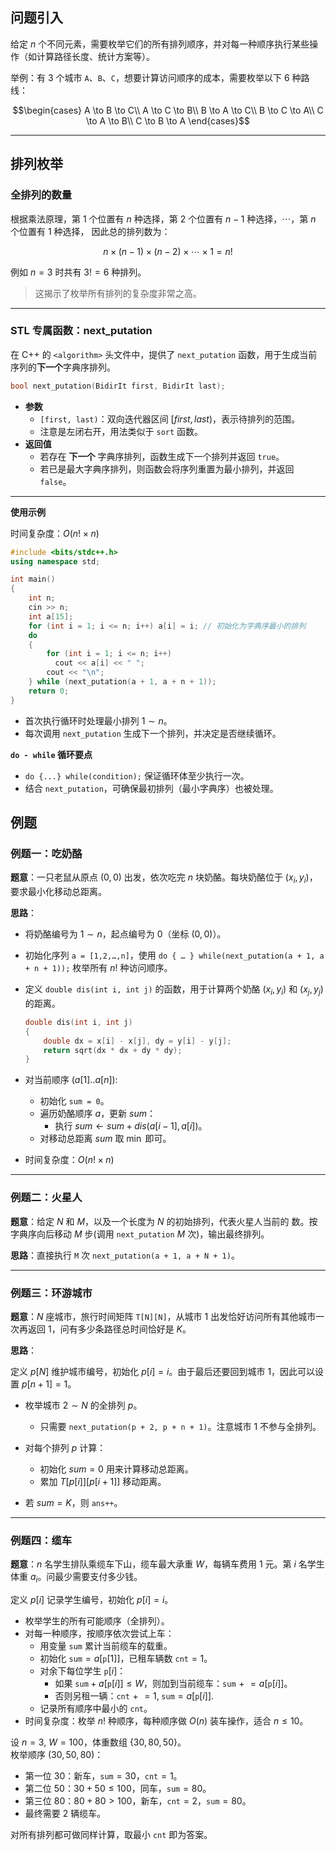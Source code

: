 


## 问题引入

给定 $n$ 个不同元素，需要枚举它们的所有排列顺序，并对每一种顺序执行某些操作（如计算路径长度、统计方案等）。

举例：有 $3$ 个城市 `A`、`B`、`C`，想要计算访问顺序的成本，需要枚举以下 $6$ 种路线：

$$\begin{cases}
A \to B \to C\\
A \to C \to B\\
B \to A \to C\\
B \to C \to A\\
C \to A \to B\\
C \to B \to A
\end{cases}$$


___

## 排列枚举

### 全排列的数量

根据乘法原理，第 $1$ 个位置有 $n$ 种选择，第 $2$ 个位置有 $n-1$ 种选择，$\cdots$，第 $n$ 个位置有 $1$ 种选择，
因此总的排列数为：

$$
n\times (n-1)\times (n-2)\times \cdots \times 1 = n!
$$


例如 $n=3$ 时共有 $3! = 6$ 种排列。

> 这揭示了枚举所有排列的复杂度非常之高。


___

### STL 专属函数：next_putation

在 C++ 的 `<algorithm>` 头文件中，提供了 `next_putation` 函数，用于生成当前序列的**下一个**字典序排列。

```cpp
bool next_putation(BidirIt first, BidirIt last);
```

- **参数**  
    - `[first, last)`：双向迭代器区间 $[first, last)$，表示待排列的范围。
    - 注意是左闭右开，用法类似于 `sort` 函数。
- **返回值**  
    - 若存在 **下一个** 字典序排列，函数生成下一个排列并返回 `true`。  
    - 若已是最大字典序排列，则函数会将序列重置为最小排列，并返回 `false`。


___

**使用示例**


时间复杂度：$O(n!\times n)$

```cpp
#include <bits/stdc++.h>
using namespace std;

int main()
{
    int n;
    cin >> n;
    int a[15];
    for (int i = 1; i <= n; i++) a[i] = i; // 初始化为字典序最小的排列
    do 
    {
        for (int i = 1; i <= n; i++)
          cout << a[i] << " ";
        cout << "\n";
    } while (next_putation(a + 1, a + n + 1));
    return 0;
}
```

- 首次执行循环时处理最小排列 $1\sim n$。  
- 每次调用 `next_putation` 生成下一个排列，并决定是否继续循环。  

**`do - while` 循环要点**

- `do {...} while(condition);` 保证循环体至少执行一次。  
- 结合 `next_putation`，可确保最初排列（最小字典序）也被处理。



## 例题

### 例题一：吃奶酪

**题意**：一只老鼠从原点 $(0,0)$ 出发，依次吃完 $n$ 块奶酪。每块奶酪位于 $(x_i, y_i)$，要求最小化移动总距离。

**思路**：

- 将奶酪编号为 $1\sim n$，起点编号为 $0$（坐标 $(0,0)$）。
- 初始化序列 `a = [1,2,…,n]`，使用 `do { … } while(next_putation(a + 1, a + n + 1));` 枚举所有 $n!$ 种访问顺序。
- 定义 `double dis(int i, int j)` 的函数，用于计算两个奶酪 $(x_i,y_i)$ 和 $(x_j,y_j)$ 的距离。
  
  ```cpp
  double dis(int i, int j) 
  {
      double dx = x[i] - x[j], dy = y[i] - y[j];
      return sqrt(dx * dx + dy * dy);
  }
  ```

- 对当前顺序 ($a[1]..a[n]$):
    - 初始化 `sum = 0`。
    - 遍历奶酪顺序 $a$，更新 $sum$：
        - 执行 $sum\leftarrow sum+dis(a[i-1],a[i])$。
    - 对移动总距离 $sum$ 取 $\min$ 即可。
- 时间复杂度：$O(n!\times n)$


___


### 例题二：火星人

**题意**：给定 $N$ 和 $M$，以及一个长度为 $N$ 的初始排列，代表火星人当前的 数。按字典序向后移动 $M$ 步(调用 `next_putation` $M$ 次)，输出最终排列。

**思路**：直接执行 `M` 次 `next_putation(a + 1, a + N + 1)`。



---


### 例题三：环游城市

**题意**：$N$ 座城市，旅行时间矩阵 `T[N][N]`，从城市 $1$ 出发恰好访问所有其他城市一次再返回 $1$，问有多少条路径总时间恰好是 $K$。

**思路**：

定义 $p[N]$ 维护城市编号，初始化 $p[i]=i$。由于最后还要回到城市 $1$，因此可以设置 $p[n + 1]=1$。

- 枚举城市 $2\sim N$ 的全排列 $p$。
    - 只需要 `next_putation(p + 2, p + n + 1)`。注意城市 $1$ 不参与全排列。
- 对每个排列 $p$ 计算：
  - 初始化 $sum=0$ 用来计算移动总距离。
  - 累加 $T[p[i]][p[i +1]]$ 移动距离。

- 若 $sum = K$，则 `ans++`。

___


### 例题四：缆车

**题意**：$n$ 名学生排队乘缆车下山，缆车最大承重 $W$，每辆车费用 $1$ 元。第 $i$ 名学生体重 $a_i$。问最少需要支付多少钱。


定义 $p[i]$ 记录学生编号，初始化 $p[i] = i$。

- 枚举学生的所有可能顺序（全排列）。  
- 对每一种顺序，按顺序依次尝试上车：  
    - 用变量 $\texttt{sum}$ 累计当前缆车的载重。  
    - 初始化 $\texttt{sum} = a[\texttt{p}[1]]$，已租车辆数 $\texttt{cnt}=1$。  
    - 对余下每位学生 $\texttt{p}[i]$：
        -  如果 $\texttt{sum} + a[\texttt{p}[i]] \le W$，则加到当前缆车：$\texttt{sum} \mathrel{+}= a[\texttt{p}[i]]$。 
        -  否则另租一辆：$\texttt{cnt} \mathrel{+}= 1,\;\texttt{sum} = a[\texttt{p}[i]]$.  
   - 记录所有顺序中最小的 $\texttt{cnt}$。
- 时间复杂度：枚举 $n!$ 种顺序，每种顺序做 $O(n)$ 装车操作，适合 $n\le10$。


设 $n=3$, $W=100$，体重数组 $\{30, 80, 50\}$。  
枚举顺序 $(30,50,80)$：

- 第一位 $30$：新车，$\texttt{sum}=30$，$\texttt{cnt}=1$。  
- 第二位 $50$：$30+50\le100$，同车，$\texttt{sum}=80$。  
- 第三位 $80$：$80+80>100$，新车，$\texttt{cnt}=2$，$\texttt{sum}=80$。  
- 最终需要 $2$ 辆缆车。


对所有排列都可做同样计算，取最小 $\texttt{cnt}$ 即为答案。